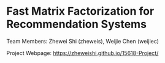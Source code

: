 # Fast Matrix Factorization for Recommendation Systems

Team Members: Zhewei Shi (zheweis), Weijie Chen (weijiec)

Project Webpage: https://zheweishi.github.io/15618-Project/
